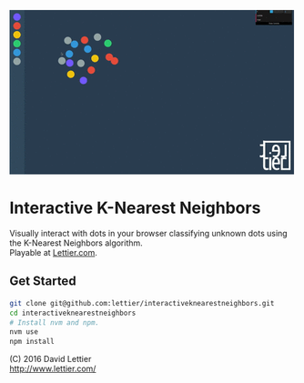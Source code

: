 ![Interactive K-Nearest Neighbors](preview.gif)

# Interactive K-Nearest Neighbors

Visually interact with dots in your browser classifying unknown dots using the K-Nearest Neighbors algorithm.  
Playable at [Lettier.com](http://www.lettier.com/knearestneighbors/).

## Get Started

```bash
git clone git@github.com:lettier/interactiveknearestneighbors.git
cd interactiveknearestneighbors
# Install nvm and npm.
nvm use
npm install
```

(C) 2016 David Lettier  
http://www.lettier.com/
